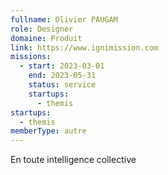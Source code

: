 ```yaml
---
fullname: Olivier PAUGAM
role: Designer
domaine: Produit
link: https://www.ignimission.com
missions:
  - start: 2023-03-01
    end: 2023-05-31
    status: service
    startups:
      - themis
startups:
  - themis
memberType: autre
---
```

En toute intelligence collective